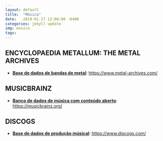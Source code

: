 ```yaml
---
layout: default
title:  "Música"
date:   2019-01-17 12:00:00 -0400
categories: jekyll update
img: musica
tags:
---
```


## ENCYCLOPAEDIA METALLUM: THE METAL ARCHIVES

-   **[Base de dados de bandas de metal](https://www.metal-archives.com/)**: https://www.metal-archives.com/

## MUSICBRAINZ

-   **[Banco de dados de música com conteúdo aberto](https://musicbrainz.org/)**: https://musicbrainz.org/

## DISCOGS

-   **[Base de dados de produção músical](https://www.discogs.com/)**: https://www.discogs.com/

